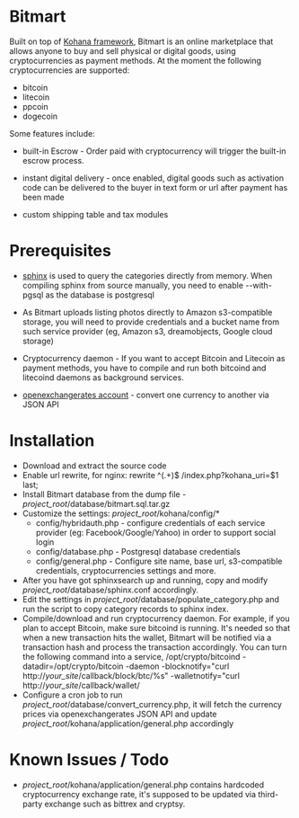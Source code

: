# Bitmart

Built on top of [Kohana framework](http://www.kohanaframework.org), Bitmart is an online marketplace that allows anyone to buy and sell physical or digital goods, using cryptocurrencies as payment methods. At the moment the following cryptocurrencies are supported:
* bitcoin
* litecoin
* ppcoin
* dogecoin

Some features include:
* built-in Escrow - Order paid with cryptocurrency will trigger the built-in escrow process.

* instant digital delivery - once enabled, digital goods such as activation code can be delivered to the buyer in text form or url after payment has been made

* custom shipping table and tax modules

# Prerequisites


* [sphinx](http://www.sphinxsearch.com) is used to query the categories directly from memory. When compiling sphinx from source manually, you need to enable --with-pgsql as the database is postgresql

* As Bitmart uploads listing photos directly to Amazon s3-compatible storage, you will need to provide credentials and a bucket name from such service provider (eg, Amazon s3, dreamobjects, Google cloud storage)

* Cryptocurrency daemon - If you want to accept Bitcoin and Litecoin as payment methods, you have to compile and run both bitcoind and litecoind daemons as background services.

* [openexchangerates account](http://www.openexchangerates.org/) - convert one currency to another via JSON API

# Installation
* Download and extract the source code
* Enable url rewrite, for nginx: rewrite ^(.+)$ /index.php?kohana_uri=$1 last;
* Install Bitmart database from the dump file - *project_root*/database/bitmart.sql.tar.gz
* Customize the settings: *project_root*/kohana/config/*
  * config/hybridauth.php - configure credentials of each service provider (eg: Facebook/Google/Yahoo) in order to support social login
  * config/database.php - Postgresql database credentials
  * config/general.php - Configure site name, base url, s3-compatible credentials, cryptocurrencies settings and more.
* After you have got sphinxsearch up and running, copy and modify *project_root*/database/sphinx.conf accordingly.
* Edit the settings in  *project_root*/database/populate_category.php and run the script to copy category records to sphinx index.
* Compile/download and run cryptocurrency daemon. For example, if you plan to accept Bitcoin, make sure bitcoind is running. It's needed so that when a new transaction hits the wallet, Bitmart will be notified via a transaction hash and process the transaction accordingly. You can turn the following command into a service,
/opt/crypto/bitcoind -datadir=/opt/crypto/bitcoin -daemon -blocknotify="curl http://*your_site*/callback/block/btc/%s" -walletnotify="curl http://*your_site*/callback/wallet/
* Configure a cron job to run *project_root*/database/convert_currency.php, it will fetch the currency prices via openexchangerates JSON API and update *project_root*/kohana/application/general.php accordingly

# Known Issues / Todo
* *project_root*/kohana/application/general.php contains hardcoded cryptocurrency exchange rate, it's supposed to be updated via third-party exchange such as bittrex and cryptsy.





